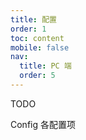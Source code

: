 ```yaml
---
title: 配置
order: 1
toc: content
mobile: false
nav:
  title: PC 端
  order: 5
---
```


TODO

Config 各配置项
